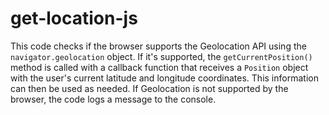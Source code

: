 # get-location-js

This code checks if the browser supports the Geolocation API using the `navigator.geolocation` object. If it's supported, the `getCurrentPosition()` method is called with a callback function that receives a `Position` object with the user's current latitude and longitude coordinates. This information can then be used as needed. If Geolocation is not supported by the browser, the code logs a message to the console.
